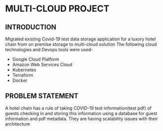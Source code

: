 # MULTI-CLOUD PROJECT

## INTRODUCTION
Migrated existing Covid-19 test data storage application for a luxory hotel chain from on premise storage to multi-cloud solution
The following cloud technologies and Devops tools were used-
  * Google Cloud Platform
  * Amazon Web Services Cloud
  * Kubernetes
  * Terraform
  * Docker

## PROBLEM STATEMENT
A hotel chain has a rule of taking COVID-19 test information(test pdf) of guests checking in and storing this information using a database for guest information and pdf metadata. They are having scalability issues with their architecture
